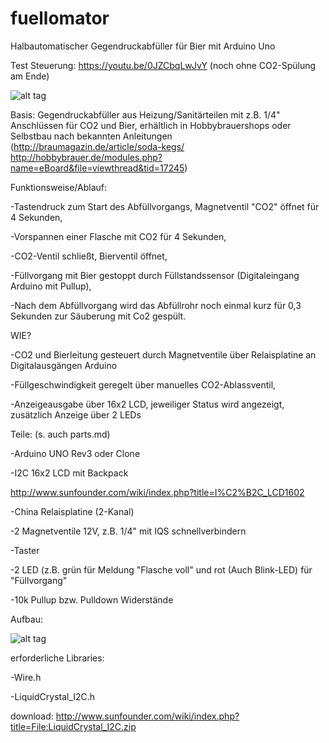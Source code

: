 # fuellomator
Halbautomatischer Gegendruckabfüller für Bier mit Arduino Uno

Test Steuerung: https://youtu.be/0JZCbqLwJvY (noch ohne CO2-Spülung am Ende)

![alt tag](https://github.com/primsperle/fuellomator/blob/master/Aufbau.jpg)

Basis: Gegendruckabfüller aus Heizung/Sanitärteilen mit z.B. 1/4" Anschlüssen für CO2 und Bier, erhältlich in Hobbybrauershops oder Selbstbau nach bekannten Anleitungen (http://braumagazin.de/article/soda-kegs/  http://hobbybrauer.de/modules.php?name=eBoard&file=viewthread&tid=17245)

Funktionsweise/Ablauf:

-Tastendruck zum Start des Abfüllvorgangs, Magnetventil "CO2" öffnet für 4 Sekunden,

-Vorspannen einer Flasche mit CO2 für 4 Sekunden,

-CO2-Ventil schließt, Bierventil öffnet,

-Füllvorgang mit Bier gestoppt durch Füllstandssensor (Digitaleingang Arduino mit Pullup),

-Nach dem Abfüllvorgang wird das Abfüllrohr noch einmal kurz für 0,3 Sekunden zur Säuberung mit Co2 gespült.



WIE?

-CO2 und Bierleitung gesteuert durch Magnetventile über Relaisplatine an Digitalausgängen Arduino

-Füllgeschwindigkeit geregelt über manuelles CO2-Ablassventil,

-Anzeigeausgabe über 16x2 LCD, jeweiliger Status wird angezeigt, zusätzlich Anzeige über 2 LEDs

Teile: (s. auch parts.md)

-Arduino UNO Rev3 oder Clone

-I2C 16x2 LCD mit Backpack

http://www.sunfounder.com/wiki/index.php?title=I%C2%B2C_LCD1602



-China Relaisplatine (2-Kanal) 

-2 Magnetventile 12V, z.B. 1/4" mit IQS schnellverbindern

-Taster

-2 LED (z.B. grün für Meldung "Flasche voll" und rot (Auch  Blink-LED) für "Füllvorgang"

-10k Pullup bzw. Pulldown Widerstände 




Aufbau: 

![alt tag](https://github.com/primsperle/fuellomator/blob/master/fuellomator_Schema.jpg)



erforderliche Libraries:

-Wire.h

-LiquidCrystal_I2C.h

download: http://www.sunfounder.com/wiki/index.php?title=File:LiquidCrystal_I2C.zip


